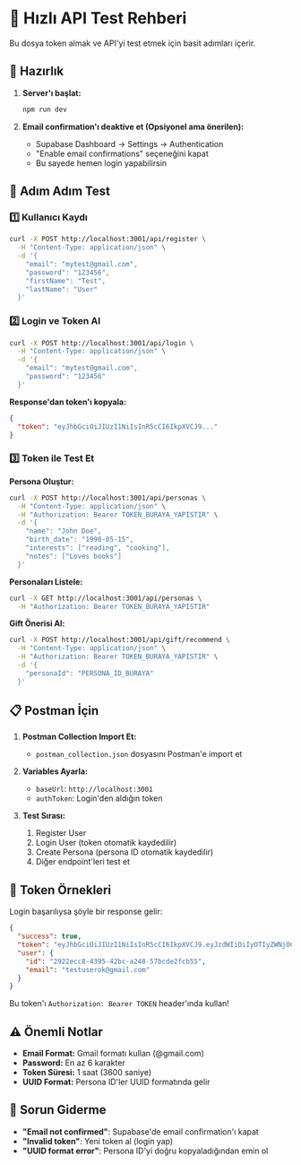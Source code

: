 # 🚀 Hızlı API Test Rehberi

Bu dosya token almak ve API'yi test etmek için basit adımları içerir.

## 🔧 Hazırlık

1. **Server'ı başlat:**
   ```bash
   npm run dev
   ```

2. **Email confirmation'ı deaktive et (Opsiyonel ama önerilen):**
   - Supabase Dashboard → Settings → Authentication
   - "Enable email confirmations" seçeneğini kapat
   - Bu sayede hemen login yapabilirsin

## 🎯 Adım Adım Test

### 1️⃣ Kullanıcı Kaydı
```bash
curl -X POST http://localhost:3001/api/register \
  -H "Content-Type: application/json" \
  -d '{
    "email": "mytest@gmail.com",
    "password": "123456",
    "firstName": "Test",
    "lastName": "User"
  }'
```

### 2️⃣ Login ve Token Al
```bash
curl -X POST http://localhost:3001/api/login \
  -H "Content-Type: application/json" \
  -d '{
    "email": "mytest@gmail.com",
    "password": "123456"
  }'
```

**Response'dan token'ı kopyala:**
```json
{
  "token": "eyJhbGciOiJIUzI1NiIsInR5cCI6IkpXVCJ9..."
}
```

### 3️⃣ Token ile Test Et

**Persona Oluştur:**
```bash
curl -X POST http://localhost:3001/api/personas \
  -H "Content-Type: application/json" \
  -H "Authorization: Bearer TOKEN_BURAYA_YAPISTIR" \
  -d '{
    "name": "John Doe",
    "birth_date": "1990-05-15",
    "interests": ["reading", "cooking"],
    "notes": ["Loves books"]
  }'
```

**Personaları Listele:**
```bash
curl -X GET http://localhost:3001/api/personas \
  -H "Authorization: Bearer TOKEN_BURAYA_YAPISTIR"
```

**Gift Önerisi Al:**
```bash
curl -X POST http://localhost:3001/api/gift/recommend \
  -H "Content-Type: application/json" \
  -H "Authorization: Bearer TOKEN_BURAYA_YAPISTIR" \
  -d '{
    "personaId": "PERSONA_ID_BURAYA"
  }'
```

## 📋 Postman İçin

1. **Postman Collection Import Et:**
   - `postman_collection.json` dosyasını Postman'e import et
   
2. **Variables Ayarla:**
   - `baseUrl`: `http://localhost:3001`
   - `authToken`: Login'den aldığın token

3. **Test Sırası:**
   1. Register User
   2. Login User (token otomatik kaydedilir)
   3. Create Persona (persona ID otomatik kaydedilir)
   4. Diğer endpoint'leri test et

## 🔑 Token Örnekleri

Login başarılıysa şöyle bir response gelir:
```json
{
  "success": true,
  "token": "eyJhbGciOiJIUzI1NiIsInR5cCI6IkpXVCJ9.eyJzdWIiOiIyOTIyZWNjOC00Mzk1LTQyYmMtYTI0OC01N2JjZGUyZmNiNTUiLCJlbWFpbCI6InRlc3R1c2Vyb2tAZ21haWwuY29tIiwiaWF0IjoxNzYxMDM2Nzg2LCJleHAiOjE3NjEwNDAzODZ9.1FsLQnk2vZjKQeEe5YE5k3pLh4YrXqUvMXnF7Wm2Bcg",
  "user": {
    "id": "2922ecc8-4395-42bc-a248-57bcde2fcb55",
    "email": "testuserok@gmail.com"
  }
}
```

Bu token'ı `Authorization: Bearer TOKEN` header'ında kullan!

## ⚠️ Önemli Notlar

- **Email Format:** Gmail formatı kullan (@gmail.com)
- **Password:** En az 6 karakter
- **Token Süresi:** 1 saat (3600 saniye)
- **UUID Format:** Persona ID'ler UUID formatında gelir

## 🐛 Sorun Giderme

- **"Email not confirmed"**: Supabase'de email confirmation'ı kapat
- **"Invalid token"**: Yeni token al (login yap)
- **"UUID format error"**: Persona ID'yi doğru kopyaladığından emin ol
